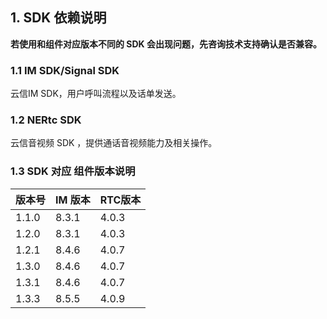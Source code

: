 ## 1. SDK 依赖说明

**若使用和组件对应版本不同的 SDK 会出现问题，先咨询技术支持确认是否兼容。**

### 1.1 IM SDK/Signal SDK

云信IM SDK，用户呼叫流程以及话单发送。

### 1.2 NERtc SDK 

云信音视频 SDK ，提供通话音视频能力及相关操作。

### 1.3 SDK 对应 组件版本说明 

| 版本号 | IM 版本 | RTC版本 |
| :----- | :------ | :------ |
| 1.1.0  | 8.3.1   | 4.0.3   |
| 1.2.0  | 8.3.1   | 4.0.3   |
| 1.2.1  | 8.4.6   | 4.0.7   |
| 1.3.0  | 8.4.6   | 4.0.7   |
| 1.3.1  | 8.4.6   | 4.0.7   |
| 1.3.3  | 8.5.5   | 4.0.9   |